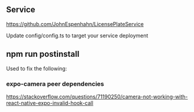 ## Service

https://github.com/JohnEspenhahn/LicensePlateService

Update config/config.ts to target your service deployment

## npm run postinstall

Used to fix the following:

### expo-camera peer dependencies

https://stackoverflow.com/questions/71190250/camera-not-working-with-react-native-expo-invalid-hook-call
